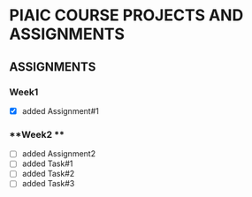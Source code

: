 # PIAIC COURSE PROJECTS AND ASSIGNMENTS
## **ASSIGNMENTS**
### **Week1**
- [x] added Assignment#1
### **Week2 **
- [ ] added Assignment2
- [ ] added Task#1
- [ ] added Task#2
- [ ] added Task#3
